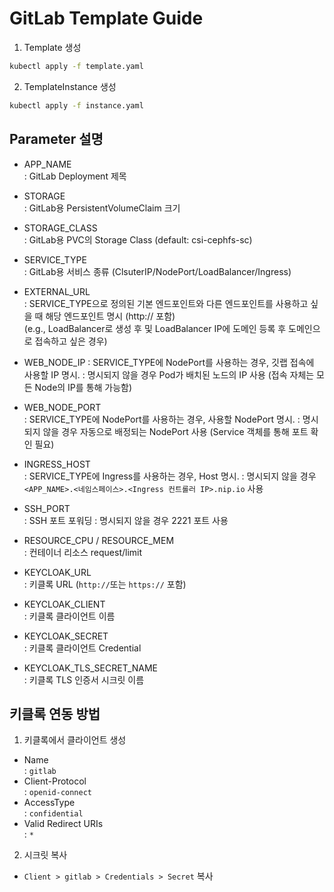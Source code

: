 # GitLab Template Guide

1. Template 생성
```bash
kubectl apply -f template.yaml
```

2. TemplateInstance 생성
```bash
kubectl apply -f instance.yaml
```

## Parameter 설명
- APP_NAME  
: GitLab Deployment 제목

- STORAGE  
: GitLab용 PersistentVolumeClaim 크기

- STORAGE_CLASS  
: GitLab용 PVC의 Storage Class (default: csi-cephfs-sc)

- SERVICE_TYPE  
: GitLab용 서비스 종류 (ClsuterIP/NodePort/LoadBalancer/Ingress)

- EXTERNAL_URL  
: SERVICE_TYPE으로 정의된 기본 엔드포인트와 다른 엔드포인트를 사용하고 싶을 때 해당 엔드포인트 명시 (http:// 포함)  
(e.g., LoadBalancer로 생성 후 및 LoadBalancer IP에 도메인 등록 후 도메인으로 접속하고 싶은 경우)

- WEB_NODE_IP
: SERVICE_TYPE에 NodePort를 사용하는 경우, 깃랩 접속에 사용할 IP 명시.
: 명시되지 않을 경우 Pod가 배치된 노드의 IP 사용 (접속 자체는 모든 Node의 IP를 통해 가능함)

- WEB_NODE_PORT  
: SERVICE_TYPE에 NodePort를 사용하는 경우, 사용할 NodePort 명시.
: 명시되지 않을 경우 자동으로 배정되는 NodePort 사용 (Service 객체를 통해 포트 확인 필요)

- INGRESS_HOST  
: SERVICE_TYPE에 Ingress를 사용하는 경우, Host 명시.
: 명시되지 않을 경우 `<APP_NAME>.<네임스페이스>.<Ingress 컨트롤러 IP>.nip.io` 사용

- SSH_PORT  
: SSH 포트 포워딩
: 명시되지 않을 경우 2221 포트 사용

- RESOURCE_CPU / RESOURCE_MEM  
: 컨테이너 리소스 request/limit

- KEYCLOAK_URL  
: 키클록 URL (`http://`또는 `https://` 포함)

- KEYCLOAK_CLIENT  
: 키클록 클라이언트 이름

- KEYCLOAK_SECRET  
: 키클록 클라이언트 Credential

- KEYCLOAK_TLS_SECRET_NAME  
: 키클록 TLS 인증서 시크릿 이름

## 키클록 연동 방법
1. 키클록에서 클라이언트 생성
- Name  
: `gitlab`
- Client-Protocol  
: `openid-connect`
- AccessType  
: `confidential`
- Valid Redirect URIs  
: `*`

2. 시크릿 복사
- `Client > gitlab > Credentials > Secret` 복사

